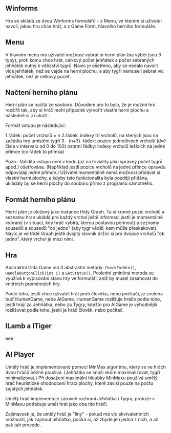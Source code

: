 ## Winforms

Hra se skládá ze dvou Winforms formulářů - z Menu, ve kterém si uživatel navolí, jakou hru chce hrát, a z Game Form, hlavního herního formuláře.

## Menu

V hlavním menu má uživatel možnost vybrat si herní plán (na výběr jsou 3 typy), proti komu chce hrát, celkový počet jehňátek a počet sebraných jehňátek nutný k vítězství tygrů. Navíc je ošetřeno, aby se nedalo navolit více jehňátek, než se vejde na herní plochu, a aby tygři nemuseli sebrat víc jehňátek, než je celkový počet.

## Načtení herního plánu

Herní plán se načítá ze souboru. Důvodem pro to bylo, že je možné hru rozšířit tak, aby si hráč mohl případně vytvořit vlastní herní plochu a následně si ji i uložit.

Formát vstupu je následující:

1.řádek: počet vrcholů = n
2.řádek: indexy tří vrcholů, na kterých jsou na začátku hry umístěni tygři
3.- (n+3). řádek: pozice jednotlivých vrcholů (dvě čísla v intervalu od 0 do 100)
ostatní řádky: indexy vrcholů ležících na jedné přímce (co řádek to přímka)

Pozn.: Validita vstupu není v kódu (až na triviality jako správný počet tygrů apod.) ošetřována. (Například jestli pozice vrcholů na jedné přímce opravdu odpovídají jedné přímce.) Uživatel momentálně nemá možnost přidávat si vlastní herní plochy, a kdyby tato funkcionalita byla později přidána, ukládaly by se herní plochy do souboru přímo z programu samotného.

## Formát herního plánu

Herní plán je uložený jako instance třídy Graph. Ta si kromě pozic vrcholů a seznamu hran ukládá pro každý vrchol ještě informaci jestli je momentálně vybraný (v situaci, kdy hráč vybírá, kterou postavou pohnout) a seznamy sousedů a sousedů "ob jedno" (aby tygr věděl, kam může přeskakovat). Navíc je ve třídě Graph ještě dvojitý slovník držící si pro dvojice vrcholů "ob jedno", který vrchol je mezi nimi. 

## Hra

Abstraktní třída Game má 3 abstraktní metody: `CheckForWin()`, `HandleButtonClick(int i)` a `GetStatus()`. Poslední zmíněná metoda se využívá k vypisování stavu hry ve formuláři, aniž by musel zasahovat do vnitřních proměnných hry.

Podle toho, jestli chce uživatel hrát proti člověku, nebo počítači, je zvolena buď HumanGame, nebo AIGame. HumanGame rozlišuje hráče podle toho, jestli hrají za Jehňátka, nebo za Tygry, kdežto pro AIGame je výhodnější rozlišovat podle toho, jestli je hráč člověk, nebo počítač. 

## ILamb a ITiger

eee

## AI Player

Umělý hráč je implementovaný pomocí MinMax algoritmu, který se ve hrách dvou hráčů běžně používá. (Jehňátka se snaží skóre maximalizovat, tygři minimalizovat.) Při dosažení maximální hloubky MinMaxu používá umělý hráč heuristické ohodnocení hrací plochy, které závisí pouze na počtu zajatých jehňátek.

Umělý hráč implementuje zároveň rozhraní Jehňátka i Tygra, protože v MinMaxu potřebuje umět hrát jako oba tito hráči. 

Zajímavostí je, že umělý hráč je "líný" - pokud má víc ekvivalentních možností, jak zajmout jehňátko, počká si, až zbyde jen jedna z nich, a až pak tah provede.